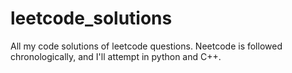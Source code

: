 # leetcode_solutions
All my code solutions of leetcode questions. Neetcode is followed chronologically, and I'll attempt in python and C++.
